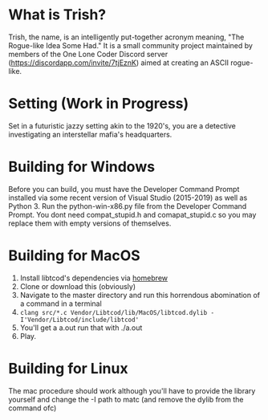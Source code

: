 # What is Trish?
Trish, the name, is an intelligently put-together acronym meaning, "The Rogue-like Idea Some Had." It is a small community project maintained by members of the One Lone Coder Discord server (https://discordapp.com/invite/7tjEznK) aimed at creating an ASCII rogue-like. 

# Setting (Work in Progress)
Set in a futuristic jazzy setting akin to the 1920's, you are a detective investigating an interstellar mafia's headquarters.

# Building for Windows
Before you can build, you must have the Developer Command Prompt installed via some recent version of Visual Studio (2015-2019) as well as Python 3. Run the python-win-x86.py file from the Developer Command Prompt. You dont need compat_stupid.h and comapat_stupid.c so you may replace them with empty versions of themselves.

# Building for MacOS
1) Install libtcod's dependencies via [homebrew](https://brew.sh)
1) Clone or download this (obviously)
1) Navigate to the master directory and run this horrendous abomination of a command in a terminal
1) `clang src/*.c Vendor/Libtcod/lib/MacOS/libtcod.dylib -I'Vendor/Libtcod/include/libtcod'`
1) You'll get a a.out run that with ./a.out
1) Play.

# Building for Linux
The mac procedure should work although you'll have to provide the library yourself
and change the -I path to matc (and remove the dylib from the command ofc)
